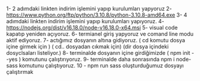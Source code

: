 1- 2 adımdaki linkten indirim işlemini yapıp kurulumları yapyoruz
2- https://www.python.org/ftp/python/3.10.8/python-3.10.8-amd64.exe
3- 4 adımdaki linkten indirim işlemini yapıp kurulumları yapıyoruz.
4- https://nodejs.org/dist/v16.18.0/node-v16.18.0-x64.msi
5- visual code kapatıp yeniden açıyoruz.
6- termianel giriş yapyoruz ve comand line modu aktif ediyoruz.
7- actığımız dosyanın altına gidiyoruz. ( cd komutu dosya içine girmek için ) ( cd.. dosyadan cıkmak için) (dir dosya içindeki dosyclsaları listeliyor.)
8- terminalde dosyanın içine girdiğimizde ( npm init --yes ) komutunu çalıştırıyoruz.
9- terminalde daha sonrasında npm i node-sass komutunu çalıştıyoruz.
10 - npm run sass oluşturduğumuz dosyayı çalıştırmak
